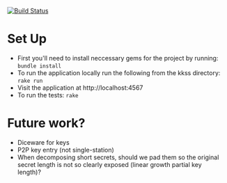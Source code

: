[![Build Status](https://travis-ci.org/seattle-beach/kkss.svg?branch=master)](https://travis-ci.org/seattle-beach/kkss)

# Set Up
- First you'll need to install neccessary gems for the project by running:
	`bundle install`
- To run the application locally run the following from the kkss directory:
	`rake run`
- Visit the application at http://localhost:4567
- To run the tests:
	`rake`

# Future work?
- Diceware for keys
- P2P key entry (not single-station)
- When decomposing short secrets, should we pad them so the original secret length is not so clearly exposed (linear growth partial key length)?
